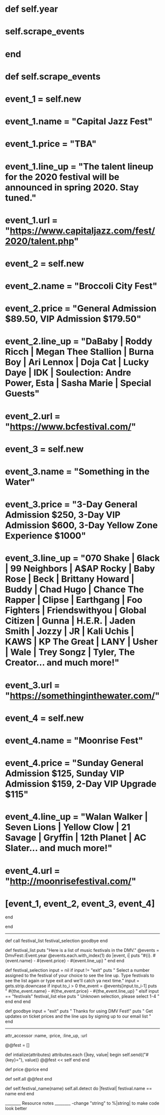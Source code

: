 # def self.year
#
#   self.scrape_events
# end
#
# def self.scrape_events

  # event_1 = self.new
  # event_1.name = "Capital Jazz Fest"
  # event_1.price = "TBA"
  # event_1.line_up = "The talent lineup for the 2020 festival will be announced in spring 2020. Stay tuned."
  # event_1.url = "https://www.capitaljazz.com/fest/2020/talent.php"
  #
  # event_2 = self.new
  # event_2.name = "Broccoli City Fest"
  # event_2.price = "General Admission $89.50, VIP Admission $179.50"
  # event_2.line_up = "DaBaby | Roddy Ricch | Megan Thee Stallion | Burna Boy | Ari Lennox | Doja Cat | Lucky Daye | IDK | Soulection: Andre Power, Esta | Sasha Marie | Special Guests"
  # event_2.url = "https://www.bcfestival.com/"
  #
  # event_3 = self.new
  # event_3.name = "Something in the Water"
  # event_3.price = "3-Day General Admission $250, 3-Day VIP Admission $600, 3-Day Yellow Zone Experience $1000"
  # event_3.line_up = "070 Shake | 6lack | 99 Neighbors | A$AP Rocky | Baby Rose | Beck | Brittany Howard | Buddy | Chad Hugo | Chance The Rapper | Clipse | Earthgang | Foo Fighters | Friendswithyou | Global Citizen | Gunna | H.E.R. | Jaden Smith | Jozzy | JR | Kali Uchis | KAWS | KP The Great | LANY | Usher | Wale | Trey Songz | Tyler, The Creator... and much more!"
  # event_3.url = "https://somethinginthewater.com/"
  #
  # event_4 = self.new
  # event_4.name = "Moonrise Fest"
  # event_4.price = "Sunday General Admission $125, Sunday VIP Admission $159, 2-Day VIP Upgrade $115"
  # event_4.line_up = "Walan Walker | Seven Lions | Yellow Clow | 21 Savage | Gryffin | 12th Planet | AC Slater... and much more!"
  # event_4.url = "http://moonrisefestival.com/"
  #
  # [event_1, event_2, event_3, event_4]

end

end

________

def call
  festival_list
  festival_selection
  goodbye
end

def festival_list
  puts "Here is a list of music festivals in the DMV."
  @events = DmvFest::Event.year
  @events.each.with_index(1) do |event, i|
  puts "#{i}. #{event.name} - #{event.price} - #{event.line_up} "
  end
end

def festival_selection
  input = nil
  if input != "exit"
    puts " Select a number assigned to the festival of your choice to see the line up. Type festivals to see the list again or type exit and we'll catch ya next time."
    input = gets.strip.downcase
    if input.to_i > 0
      the_event = @events[input.to_i-1]
      puts " #{the_event.name} - #{the_event.price} - #{the_event.line_up} "
    elsif input == "festivals"
      festival_list
    else
      puts " Unknown selection, please select 1-4 "
    end
  end
end

def goodbye
  input = "exit"
  puts " Thanks for using DMV Fest!"
  puts " Get updates on ticket prices and the line ups by signing up to our email list "
end

________
attr_accessor :name, :price, :line_up, :url

@@fest = []

def intialize(attributes)
  attributes.each {|key, value|
    begin
      self.send(("#{key}="), value)}
    @@fest << self
  end
end

def price
  @price
end

def self.all
  @@fest
end

def self.festival_name(name)
  self.all.detect do |festival|
    festival.name == name
  end
end




________ Resource notes ________
-change "string" to %|string| to make code look better
